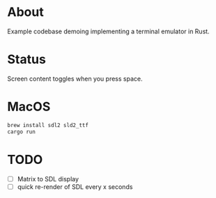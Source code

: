 # About

Example codebase demoing implementing a terminal emulator in Rust.

# Status
Screen content toggles when you press space.

# MacOS
```bash
brew install sdl2 sld2_ttf
cargo run
```

# TODO

 - [ ] Matrix to SDL display
 - [ ] quick re-render of SDL every x seconds